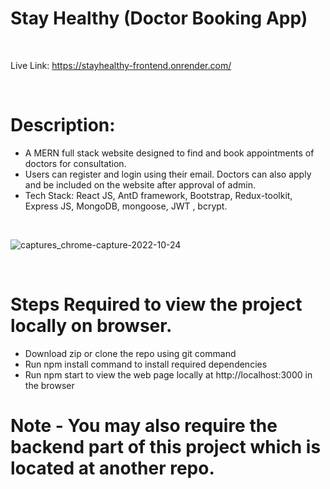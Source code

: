 # Stay Healthy (Doctor Booking App)

<br>

Live Link: https://stayhealthy-frontend.onrender.com/

<br>

# Description:
- A MERN full stack website designed to find and book appointments of doctors for consultation.
- Users can register and login using their email. Doctors can also apply and be included on the website after approval of admin.
- Tech Stack: React JS, AntD framework, Bootstrap, Redux-toolkit, Express JS, MongoDB, mongoose, JWT , bcrypt.

<br>

![captures_chrome-capture-2022-10-24](https://user-images.githubusercontent.com/64298475/203743754-91bd791d-fe76-434c-9973-3139f057a5f7.png)

<br>

# Steps Required to view the project locally on browser.
- Download zip or clone the repo using git command
- Run npm install command to install required dependencies
- Run npm start to view the web page locally at  http://localhost:3000 in the browser

# Note - You may also require the backend part of this project which is located at another repo.
